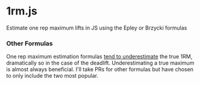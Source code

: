 1rm.js
===

Estimate one rep maximum lifts in JS using the Epley or Brzycki formulas

### Other Formulas

One rep maximum estimation formulas [tend to underestimate](http://www.researchgate.net/publication/232239360_The_Accuracy_of_Prediction_Equations_for_Estimating_1-RM_Performance_in_the_Bench_Press_Squat_and_Deadlift) the true 1RM, dramatically so in the case of the deadlift. Underestimating a true maximum is almost always beneficial. I'll take PRs for other formulas but have chosen to only include the two most popular.
